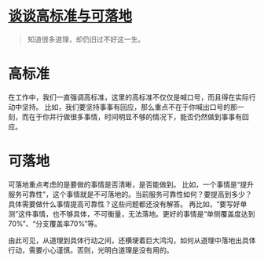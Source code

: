 # [谈谈高标准与可落地](https://github.com/zzy131250/gitblog/issues/43)

> 知道很多道理，却仍旧过不好这一生。

# 高标准
在工作中，我们一直强调高标准，这里的高标准不仅仅是喊口号，而且得在实际行动中坚持。
比如，我们要坚持事事有回应，那么重点不在于你喊出口号的那一刻，而在于你并行做很多事情，时间明显不够的情况下，能否仍然做到事事有回应。

# 可落地
可落地重点考虑的是要做的事情是否清晰，是否能做到。
比如，一个事情是“提升服务可靠性”，这个事情就是不可落地的。当前服务可靠性如何？要提高到多少？具体需要做什么事情提高可靠性？这些问题都还没有解答。
再比如，“要写好单测”这件事情，也不够具体，不可衡量，无法落地。更好的事情是“单侧覆盖度达到70%”、“分支覆盖率70%”等。

由此可见，从道理到具体行动之间，还横埂着巨大鸿沟，如何从道理中落地出具体行动，需要小心谨慎。否则，光明白道理是没有用的。